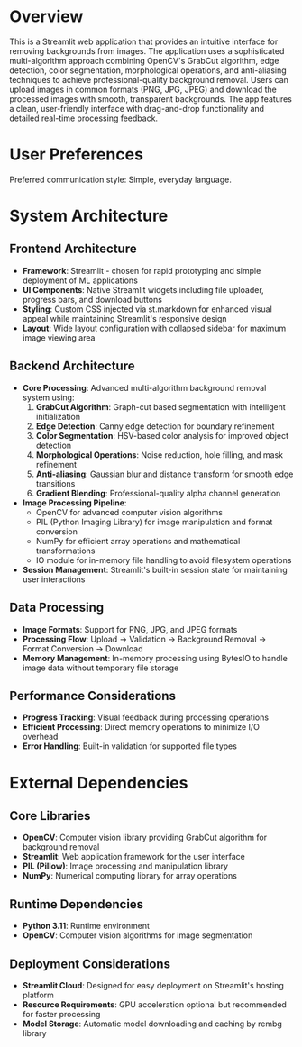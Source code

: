 # Overview

This is a Streamlit web application that provides an intuitive interface for removing backgrounds from images. The application uses a sophisticated multi-algorithm approach combining OpenCV's GrabCut algorithm, edge detection, color segmentation, morphological operations, and anti-aliasing techniques to achieve professional-quality background removal. Users can upload images in common formats (PNG, JPG, JPEG) and download the processed images with smooth, transparent backgrounds. The app features a clean, user-friendly interface with drag-and-drop functionality and detailed real-time processing feedback.

# User Preferences

Preferred communication style: Simple, everyday language.

# System Architecture

## Frontend Architecture
- **Framework**: Streamlit - chosen for rapid prototyping and simple deployment of ML applications
- **UI Components**: Native Streamlit widgets including file uploader, progress bars, and download buttons
- **Styling**: Custom CSS injected via st.markdown for enhanced visual appeal while maintaining Streamlit's responsive design
- **Layout**: Wide layout configuration with collapsed sidebar for maximum image viewing area

## Backend Architecture
- **Core Processing**: Advanced multi-algorithm background removal system using:
  1. **GrabCut Algorithm**: Graph-cut based segmentation with intelligent initialization
  2. **Edge Detection**: Canny edge detection for boundary refinement
  3. **Color Segmentation**: HSV-based color analysis for improved object detection
  4. **Morphological Operations**: Noise reduction, hole filling, and mask refinement
  5. **Anti-aliasing**: Gaussian blur and distance transform for smooth edge transitions
  6. **Gradient Blending**: Professional-quality alpha channel generation
- **Image Processing Pipeline**:
  - OpenCV for advanced computer vision algorithms
  - PIL (Python Imaging Library) for image manipulation and format conversion
  - NumPy for efficient array operations and mathematical transformations
  - IO module for in-memory file handling to avoid filesystem operations
- **Session Management**: Streamlit's built-in session state for maintaining user interactions

## Data Processing
- **Image Formats**: Support for PNG, JPG, and JPEG formats
- **Processing Flow**: Upload → Validation → Background Removal → Format Conversion → Download
- **Memory Management**: In-memory processing using BytesIO to handle image data without temporary file storage

## Performance Considerations
- **Progress Tracking**: Visual feedback during processing operations
- **Efficient Processing**: Direct memory operations to minimize I/O overhead
- **Error Handling**: Built-in validation for supported file types

# External Dependencies

## Core Libraries
- **OpenCV**: Computer vision library providing GrabCut algorithm for background removal
- **Streamlit**: Web application framework for the user interface
- **PIL (Pillow)**: Image processing and manipulation library
- **NumPy**: Numerical computing library for array operations

## Runtime Dependencies
- **Python 3.11**: Runtime environment
- **OpenCV**: Computer vision algorithms for image segmentation

## Deployment Considerations
- **Streamlit Cloud**: Designed for easy deployment on Streamlit's hosting platform
- **Resource Requirements**: GPU acceleration optional but recommended for faster processing
- **Model Storage**: Automatic model downloading and caching by rembg library